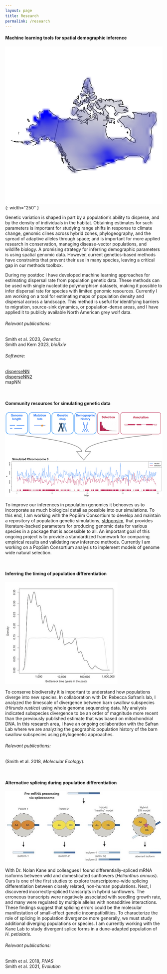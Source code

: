 ```yaml
---
layout: page
title: Research
permalink: /research
---
```





#### Machine learning tools for spatial demographic inference

![northamerica](assets/img/northamerica.jpg){: width="250" }

Genetic variation is shaped in part by a population’s ability to disperse, and by the density of individuals in the habitat.
Obtaining estimates for such parameters is important for studying range shifts in response to climate change, genomic clines across hybrid zones, phylogeography, and the spread of adaptive alleles through space; and is important for more applied research in conservation, managing disease-vector populations, and wildlife biology.
A promising strategy for inferring demographic parameters is using spatial genomic data.
However, current genetics-based methods have constraints that prevent their use in many species, leaving a critical gap in our methods toolbox.

During my postdoc I have developed machine learning approaches for estimating dispersal rate from population genetic data.
These methods can be used with single nucleotide polymorphism datasets, making it possible to infer dispersal rate for species with limited genomic resources.
Currently I am working on a tool for estimating maps of population density and dispersal across a landscape.
This method is useful for identifying barriers to migration, source-sink dynamics, or population-dense areas, and I have applied it to publicly available North American grey wolf data.

###### Relevant publications:
Smith et al. 2023, *Genetics*\
Smith and Kern 2023, *bioRxiv*

###### Software:
[disperseNN](https://github.com/kr-colab/disperseNN)\
[disperseNN2](https://dispersenn2.readthedocs.io/en/latest/)\
mapNN

&nbsp;
&nbsp;
&nbsp;
&nbsp;
&nbsp;








#### Community resources for simulating genetic data

![stdpopsim](assets/img/stdpopsim.jpg)

To improve our inferences in population genomics it behooves us to incorporate as much biological detail as possible into our simulations.
To this end, I am working with the PopSim Consortium to develop and maintain a repository of population genetic simulations, [stdpopsim](https://popsim-consortium.github.io/stdpopsim-docs/stable/index.html), that provides literature-backed parameters for producing genomic data for various species in a package that is accessible to all.
An important goal of this ongoing project is to provide a standardized framework for comparing empirical results and validating new inference methods.
Currently I am working on a PopSim Consortium analysis to implement models of genome wide natural selection.

&nbsp;
&nbsp;
&nbsp;
&nbsp;
&nbsp;






#### Inferring the timing of population differentiation

![barnswallow](assets/img/barnswallow.jpg)

To conserve biodiversity it is important to understand how populations diverge into new species.
In collaboration with Dr. Rebecca Safran’s lab, I analyzed the timescale of divergence between barn swallow subspecies (*Hirundo rustica*) using whole genome sequencing data.
My analysis indicated subspecies divergence to be an order of magnitude more recent than the previously published estimate that was based on mitochondrial DNA.
In this research area, I have an ongoing collaboration with the Safran Lab where we are analyzing the geographic population history of the barn swallow subspecies using phylogenetic approaches.

###### Relevant publications:
(Smith et al. 2018, *Molecular Ecology*).

&nbsp;
&nbsp;
&nbsp;
&nbsp;
&nbsp;








#### Alternative splicing during population differentiation

![splicing](assets/img/splicing.jpg)

With Dr. Nolan Kane and colleagues I found differentially-spliced mRNA isoforms between wild and domesticated sunflowers (*Helianthus annuus*).
Ours is one of the first studies to explore transcriptome-wide splicing differentiation between closely related, non-human populations.
Next, I discovered incorrectly-spliced transcripts in hybrid sunflowers.
The erroneous transcripts were negatively associated with seedling growth rate, and many were regulated by multiple alleles with nonadditive interactions.
These findings suggest that splicing errors could be the molecular manifestation of small-effect genetic incompatibilities.
To characterize the role of splicing in population divergence more generally, we must study additional diverging populations or species.
I am currently working with the Kane Lab to study divergent splice forms in a dune-adapted population of *H. petiolaris*.

###### Relevant publications:
Smith et al. 2018, *PNAS*\
Smith et al. 2021, *Evolution*




